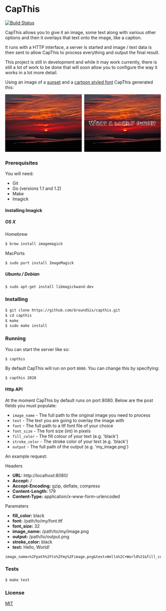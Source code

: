 CapThis
=======

[![Build Status](https://travis-ci.org/GroundSix/capthis.svg?branch=master)](https://travis-ci.org/GroundSix/capthis)

CapThis allows you to give it an image, some text along with
various other options and then it overlays that text onto
the image, like a caption.

It runs with a HTTP interface, a server is started and
image / text data is then sent to allow CapThis to
process everything and output the final result.

This project is still in development and while it may
work currently, there is still a lot of work to be done
that will soon allow you to configure the way it works
in a lot more detail.

Using an image of a [sunset](https://www.flickr.com/photos/47515486@N05/9100133053/in/photolist-eS9yvK-8WrzYk-fUoFsz-ci8XH-9KeCSN-B3TY2-5RtKw-9qgjB2-g47ReA-g4zyk-2fRFt-fB3Q3T-9MLCEm-5saEMh-8t7YjD-7hDXrE-zmUFy-4zySqx-75xGxj-6dQHRg-4d3L2q-BidzN-5rVtQn-7a49ax-f3WSf7-4tnesA-5qSQgJ-4pR5GY-fh3ZNb-X6BnQ-kwUZd-7qJxop-7zjGac-9nLt95-7Yu691-7Ly4hp-kssmtv-7TmKcw-9isz3v-7ondJK-56Fgwg-JodDf-6kvZAh-7UMuQg-5pj8xf-5ggqda-5GRYNP-5CYFmQ-6Dhbv7-j8MvF/)
and a [cartoon styled font](http://www.1001freefonts.com/from_cartoon_blocks.font) CapThis generated this:

![An example](https://raw.githubusercontent.com/GroundSix/capthis/master/screenshots/example.png)

### Prerequisites

You will need:

  - Git
  - Go (versions 1.1 and 1.2)
  - Make
  - Imagick

#### Installing Imagick

##### OS X

Homebrew

```bash
$ brew install imagemagick
```

MacPorts

```bash
$ sudo port install ImageMagick
```

##### Ubuntu / Debian

```bash
$ sudo apt-get install libmagickwand-dev
```

### Installing

```bash
$ git clone https://github.com/GroundSix/capthis.git
$ cd capthis
$ make
$ sudo make install
```

### Running

You can start the server like so:

```bash
$ capthis
```

By default CapThis will run on port `8080`. You can change this by specifying:

```bash
$ capthis 2020
```

#### Http API

At the moment CapThis by default runs on port 8080.
Below are the post fields you must populate:

  - `image_name` - The full path to the original image you need to process
  - `text` - The text you are going to overlay the image with
  - `font` - The full path to a ttf font file of your choice
  - `font_size` - The font size (int) in pixels
  - `fill_color` - The fill colour of your text (e.g. 'black')
  - `stroke_color` - The stroke color of your text (e.g. 'black')
  - `output` - The full path of the output (e.g. 'my_image.png')

An example request:

Headers

  - **URL:** http://localhost:8080/
  - **Accept:** */*
  - **Accept-Encoding:** gzip, deflate, compress
  - **Content-Length:** 179
  - **Content-Type:** application/x-www-form-urlencoded

Paramaters

  - **fill_color:** black
  - **font:** /path/to/my/font.ttf
  - **font_size:** 32
  - **image_name:** /path/to/my/image.png
  - **output:** /path/to/output.png
  - **stroke_color:** black
  - **text:** Hello, World!

```
image_name=%2Fpath%2Fto%2Fmy%2Fimage.png&text=Hello%2C+World%21&fill_color=black&font_size=32&font=%2Fpath%2Fto%2Fmy%2Ffont.ttf&output=%2Fpath%2Fto%2Foutput.png&stroke_color=black
```

### Tests

```bash
$ make test
```

### License

[MIT](https://github.com/GroundSix/capthis/blob/master/LICENSE)